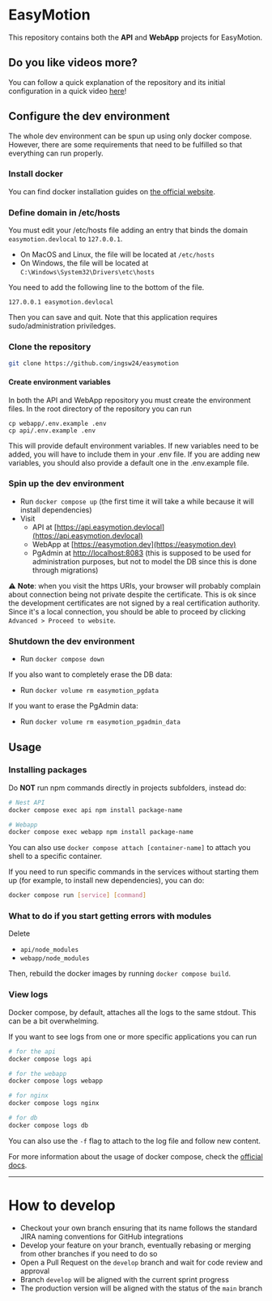 # EasyMotion

This repository contains both the **API** and **WebApp** projects for EasyMotion.

## Do you like videos more?

You can follow a quick explanation of the repository and its initial configuration in a quick video [here](https://www.loom.com/share/57bff56af68040f3b9099a492d284153?sid=07ebf338-da86-4538-a9c9-9fe3d601a8dd)!

## Configure the dev environment

The whole dev environment can be spun up using only docker compose. However, there are some requirements that need to be fulfilled so that everything can run properly.

### Install docker

You can find docker installation guides on [the official website](https://www.docker.com/).

### Define domain in /etc/hosts

You must edit your /etc/hosts file adding an entry that binds the domain `easymotion.devlocal` to `127.0.0.1`.

- On MacOS and Linux, the file will be located at `/etc/hosts`
- On Windows, the file will be located at `C:\Windows\System32\Drivers\etc\hosts`

You need to add the following line to the bottom of the file.

```
127.0.0.1 easymotion.devlocal
```

Then you can save and quit. Note that this application requires sudo/administration priviledges.

### Clone the repository

```bash
git clone https://github.com/ingsw24/easymotion
```

#### Create environment variables

In both the API and WebApp repository you must create the environment files. In the root directory of the repository you can run

```
cp webapp/.env.example .env
cp api/.env.example .env
```

This will provide default environment variables. If new variables need to be added, you will have to include them in your .env file. If you are adding new variables, you should also provide a default one in the .env.example file.

### Spin up the dev environment

- Run `docker compose up` (the first time it will take a while because it will install dependencies)
- Visit
  - API at [https://api.easymotion.devlocal](https://api.easymotion.devlocal)
  - WebApp at [https://easymotion.dev](https://easymotion.dev)
  - PgAdmin at [http://localhost:8083](http://localhost:8083) (this is supposed to be used for administration purposes, but not to model the DB since this is done through migrations)

⚠️ **Note**: when you visit the https URIs, your browser will probably complain about connection being not private despite the certificate. This is ok since the development certificates are not signed by a real certification authority. Since it's a local connection, you should be able to proceed by clicking `Advanced > Proceed to website`.

### Shutdown the dev environment

- Run `docker compose down`

If you also want to completely erase the DB data:

- Run `docker volume rm easymotion_pgdata`

If you want to erase the PgAdmin data:

- Run `docker volume rm easymotion_pgadmin_data`

## Usage

### Installing packages

Do **NOT** run npm commands directly in projects subfolders, instead do:

```bash
# Nest API
docker compose exec api npm install package-name

# Webapp
docker compose exec webapp npm install package-name
```

You can also use `docker compose attach [container-name]` to attach you shell to a specific container.

If you need to run specific commands in the services without starting them up (for example, to install new dependencies), you can do:

```bash
docker compose run [service] [command]
```

### What to do if you start getting errors with modules

Delete

- `api/node_modules`
- `webapp/node_modules`

Then, rebuild the docker images by running `docker compose build`.

### View logs

Docker compose, by default, attaches all the logs to the same stdout. This can be a bit overwhelming.

If you want to see logs from one or more specific applications you can run

```bash
# for the api
docker compose logs api

# for the webapp
docker compose logs webapp

# for nginx
docker compose logs nginx

# for db
docker compose logs db
```

You can also use the `-f` flag to attach to the log file and follow new content.

For more information about the usage of docker compose, check the [official docs](https://docs.docker.com/reference/cli/docker/compose/).

---

# How to develop

- Checkout your own branch ensuring that its name follows the standard JIRA naming conventions for GitHub integrations
- Develop your feature on your branch, eventually rebasing or merging from other branches if you need to do so
- Open a Pull Request on the `develop` branch and wait for code review and approval
- Branch `develop` will be aligned with the current sprint progress
- The production version will be aligned with the status of the `main` branch
